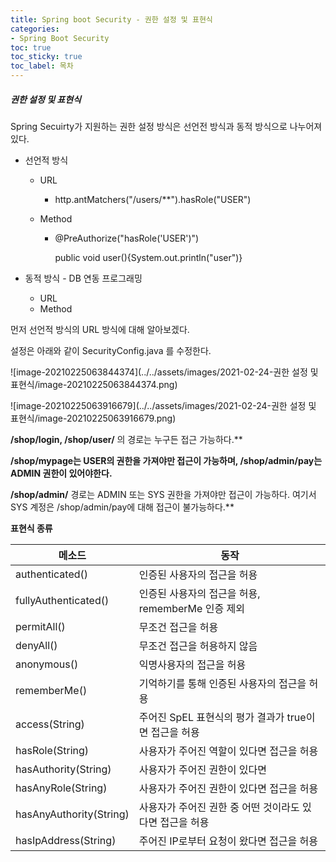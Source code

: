 ```yaml
---
title: Spring boot Security - 권한 설정 및 표현식
categories:
- Spring Boot Security
toc: true
toc_sticky: true
toc_label: 목차
---
```




##### 권한 설정 및 표현식

Spring Secuirty가 지원하는 권한 설정 방식은 선언전 방식과 동적 방식으로 나누어져 있다.

* 선언적 방식

  * URL

    * http.antMatchers("/users/**").hasRole("USER")

  * Method

    * @PreAuthorize("hasRole('USER')")

      public void user(){System.out.println("user")}

* 동적 방식 - DB 연동 프로그래밍

  * URL
  * Method





먼저 선언적 방식의 URL 방식에 대해 알아보겠다.

설정은 아래와 같이 SecurityConfig.java 를 수정한다.

![image-20210225063844374](../../assets/images/2021-02-24-권한 설정 및 표현식/image-20210225063844374.png)



![image-20210225063916679](../../assets/images/2021-02-24-권한 설정 및 표현식/image-20210225063916679.png)

**/shop/login, /shop/user/** 의 경로는 누구든 접근 가능하다.**

**/shop/mypage는 USER의 권한을 가져야만 접근이 가능하며, /shop/admin/pay는 ADMIN 권한이 있어야한다.**

**/shop/admin/** 경로는 ADMIN 또는 SYS 권한을 가져야만 접근이 가능하다. 여기서 SYS 계정은 /shop/admin/pay에 대해 접근이 불가능하다.**



**표현식 종류**

| 메소드                  | 동작                                                     |
| ----------------------- | -------------------------------------------------------- |
| authenticated()         | 인증된 사용자의 접근을 허용                              |
| fullyAuthenticated()    | 인증된 사용자의 접근을 허용, rememberMe 인증 제외        |
| permitAll()             | 무조건 접근을 허용                                       |
| denyAll()               | 무조건 접근을 허용하지 않음                              |
| anonymous()             | 익명사용자의 접근을 허용                                 |
| rememberMe()            | 기억하기를 통해 인증된 사용자의 접근을 허용              |
| access(String)          | 주어진 SpEL 표현식의 평가 결과가 true이면 접근을 허용    |
| hasRole(String)         | 사용자가 주어진 역할이 있다면 접근을 허용                |
| hasAuthority(String)    | 사용자가 주어진 권한이 있다면                            |
| hasAnyRole(String)      | 사용자가 주어진 권한이 있다면 접근을 허용                |
| hasAnyAuthority(String) | 사용자가 주어진 권한 중 어떤 것이라도 있다면 접근을 허용 |
| hasIpAddress(String)    | 주어진 IP로부터 요청이 왔다면 접근을 허용                |

